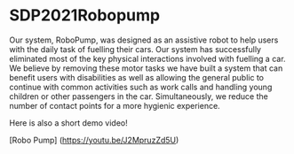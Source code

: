 # SDP2021Robopump

Our system, RoboPump, was designed as an assistive robot to help users with the daily task of fuelling their cars. Our system has successfully eliminated most of the key physical interactions involved with fuelling a car. We believe by removing these motor tasks we have built a system that can benefit users with disabilities as well as allowing the general public to continue with common activities such as work calls and handling young children or other passengers in the car. Simultaneously, we reduce the number of contact points for a more hygienic experience.

Here is also a short demo video!

[Robo Pump] (https://youtu.be/J2MpruzZd5U)
